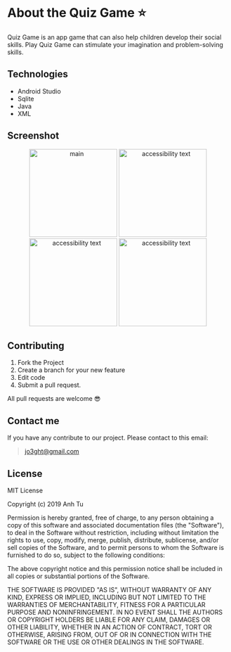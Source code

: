 # About the Quiz Game :star:
Quiz Game is an app game that can also help children develop their social skills. Play Quiz Game can stimulate your imagination and problem-solving skills.

## Technologies
* Android Studio
* Sqlite
* Java
* XML

## Screenshot
<p align="center">
  <img src="https://i.imgur.com/Nf7EsDq.png" width="200" title="main">
  <img src="https://i.imgur.com/CH9z6nL.png" width="200" alt="accessibility text">
  <img src="https://i.imgur.com/RX1Sirv.png" width="200" alt="accessibility text">
  <img src="https://i.imgur.com/a1GclNY.jpg" width="200" alt="accessibility text">
</p>

## Contributing
 1. Fork the Project
 2. Create a branch for your new feature
 3. Edit code
 4. Submit a pull request.

All pull requests are welcome :sunglasses:


## Contact me
If you have any contribute to our project. Please contact to this email:
>jo3ght@gmail.com

## License
MIT License

Copyright (c) 2019 Anh Tu

Permission is hereby granted, free of charge, to any person obtaining a copy
of this software and associated documentation files (the "Software"), to deal
in the Software without restriction, including without limitation the rights
to use, copy, modify, merge, publish, distribute, sublicense, and/or sell
copies of the Software, and to permit persons to whom the Software is
furnished to do so, subject to the following conditions:

The above copyright notice and this permission notice shall be included in all
copies or substantial portions of the Software.

THE SOFTWARE IS PROVIDED "AS IS", WITHOUT WARRANTY OF ANY KIND, EXPRESS OR
IMPLIED, INCLUDING BUT NOT LIMITED TO THE WARRANTIES OF MERCHANTABILITY,
FITNESS FOR A PARTICULAR PURPOSE AND NONINFRINGEMENT. IN NO EVENT SHALL THE
AUTHORS OR COPYRIGHT HOLDERS BE LIABLE FOR ANY CLAIM, DAMAGES OR OTHER
LIABILITY, WHETHER IN AN ACTION OF CONTRACT, TORT OR OTHERWISE, ARISING FROM,
OUT OF OR IN CONNECTION WITH THE SOFTWARE OR THE USE OR OTHER DEALINGS IN THE
SOFTWARE.
